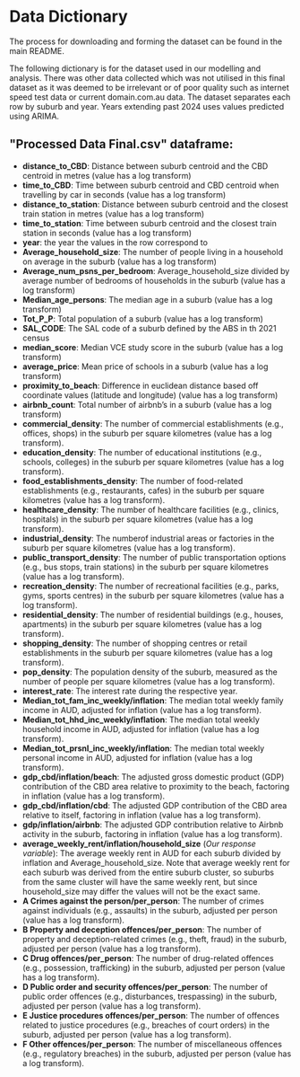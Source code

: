 # Data Dictionary

The process for downloading and forming the dataset can be found in the main README.

The following dictionary is for the dataset used in our modelling and analysis. There was other data collected which was not utilised in this final dataset as it was deemed to be irrelevant or of poor quality such as internet speed test data or current domain.com.au data. The dataset separates each row by suburb and year. Years extending past 2024 uses values predicted using ARIMA.

## "Processed Data Final.csv" dataframe:

- **distance_to_CBD**: Distance between suburb centroid and the CBD centroid in metres (value has a log transform)
- **time_to_CBD**: Time between suburb centroid and CBD centroid when travelling by car in seconds (value has a log transform)
- **distance_to_station**: Distance between suburb centroid and the closest train station in metres (value has a log transform)
- **time_to_station**: Time between suburb centroid and the closest train station in seconds (value has a log transform)
- **year**: the year the values in the row correspond to
- **Average_household_size**: The number of people living in a household on average in the suburb (value has a log transform)
- **Average_num_psns_per_bedroom**: Average_household_size divided by average number of bedrooms of households in the suburb (value has a log transform)
- **Median_age_persons**: The median age in a suburb (value has a log transform)
- **Tot_P_P**: Total population of a suburb (value has a log transform)
- **SAL_CODE**: The SAL code of a suburb defined by the ABS in th 2021 census
- **median_score**: Median VCE study score in the suburb (value has a log transform)
- **average_price**: Mean price of schools in a suburb (value has a log transform)
- **proximity_to_beach**: Difference in euclidean distance based off coordinate values (latitude and longitude) (value has a log transform)
- **airbnb_count**: Total number of airbnb’s in a suburb (value has a log transform)
- **commercial_density**: The number of commercial establishments (e.g., offices, shops) in the suburb per square kilometres (value has a log transform).
- **education_density**: The number of educational institutions (e.g., schools, colleges) in the suburb per square kilometres (value has a log transform).
- **food_establishments_density**: The number of food-related establishments (e.g., restaurants, cafes) in the suburb per square kilometres (value has a log transform).
- **healthcare_density**: The number of healthcare facilities (e.g., clinics, hospitals) in the suburb per square kilometres (value has a log transform).
- **industrial_density**: The numberof industrial areas or factories in the suburb per square kilometres (value has a log transform).
- **public_transport_density**: The number of public transportation options (e.g., bus stops, train stations) in the suburb per square kilometres (value has a log transform).
- **recreation_density**: The number of recreational facilities (e.g., parks, gyms, sports centres) in the suburb per square kilometres (value has a log transform).
- **residential_density**: The number of residential buildings (e.g., houses, apartments) in the suburb per square kilometres (value has a log transform).
- **shopping_density**: The number of shopping centres or retail establishments in the suburb per square kilometres (value has a log transform).
- **pop_density**: The population density of the suburb, measured as the number of people per square kilometres (value has a log transform).
- **interest_rate**: The interest rate during the respective year.
- **Median_tot_fam_inc_weekly/inflation**: The median total weekly family income in AUD, adjusted for inflation (value has a log transform).
- **Median_tot_hhd_inc_weekly/inflation**: The median total weekly household income in AUD, adjusted for inflation (value has a log transform).
- **Median_tot_prsnl_inc_weekly/inflation**: The median total weekly personal income in AUD, adjusted for inflation (value has a log transform).
- **gdp_cbd/inflation/beach**: The adjusted gross domestic product (GDP) contribution of the CBD area relative to proximity to the beach, factoring in inflation (value has a log transform).
- **gdp_cbd/inflation/cbd**: The adjusted GDP contribution of the CBD area relative to itself, factoring in inflation (value has a log transform).
- **gdp/inflation/airbnb**: The adjusted GDP contribution relative to Airbnb activity in the suburb, factoring in inflation (value has a log transform).
- **average_weekly_rent/inflation/household_size** (_Our response variable_): The average weekly rent in AUD for each suburb divided by inflation and Average_household_size. Note that average weekly rent for each suburb was derived from the entire suburb cluster, so suburbs from the same cluster will have the same weekly rent, but since household_size may differ the values will not be the exact same.
- **A Crimes against the person/per_person**: The number of crimes against individuals (e.g., assaults) in the suburb, adjusted per person (value has a log transform).
- **B Property and deception offences/per_person**: The number of property and deception-related crimes (e.g., theft, fraud) in the suburb, adjusted per person (value has a log transform).
- **C Drug offences/per_person**: The number of drug-related offences (e.g., possession, trafficking) in the suburb, adjusted per person (value has a log transform).
- **D Public order and security offences/per_person**: The number of public order offences (e.g., disturbances, trespassing) in the suburb, adjusted per person (value has a log transform).
- **E Justice procedures offences/per_person**: The number of offences related to justice procedures (e.g., breaches of court orders) in the suburb, adjusted per person (value has a log transform).
- **F Other offences/per_person**: The number of miscellaneous offences (e.g., regulatory breaches) in the suburb, adjusted per person (value has a log transform).
